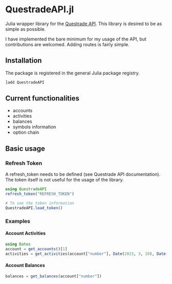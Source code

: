 # QuestradeAPI.jl

Julia wrapper library for the [Questrade API](https://www.questrade.com/api/documentation/getting-started). This library is desired to be as simple as possible.

I have implemented the bare minimum for my usage of the API, but contributions are welcomed. Adding routes is fairly simple.

## Installation
The package is registered in the general Julia package registry.
```julia
]add QuestradeAPI
```

## Current functionalities
 - accounts
 - activities
 - balances
 - symbols information
 - option chain


## Basic usage
### Refresh Token
A refresh_token needs to be defined (see Questrade API documentation). The token itself is not useful for the usage of the library.
```julia
using QuestradeAPI
refresh_token("REFRESH_TOKEN")

# To see the token information
QuestradeAPI.load_token()
```

### Examples
#### Account Activities
```julia
using Dates
account = get_accounts()[1]
activities = get_activities(account["number"], Date(2023, 3, 20), Date(2023, 4, 27))
```
#### Account Balances
```julia
balances = get_balances(account["number"])
```
